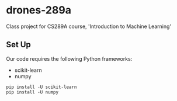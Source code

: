 drones-289a
===========

Class project for CS289A course, 'Introduction to Machine Learning'


Set Up
------
Our code requires the following Python frameworks:
+ scikit-learn
+ numpy

```
pip install -U scikit-learn
pip install -U numpy
```